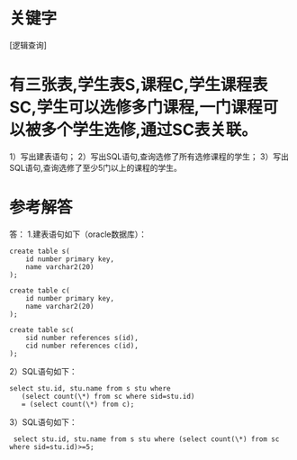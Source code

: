 # 关键字

[逻辑查询]

# 有三张表,学生表S,课程C,学生课程表SC,学生可以选修多门课程,一门课程可以被多个学生选修,通过SC表关联。
1）写出建表语句； 
2）写出SQL语句,查询选修了所有选修课程的学生； 
3）写出SQL语句,查询选修了至少5门以上的课程的学生。 

# 参考解答

答：
1.建表语句如下（oracle数据库）：
``` 
create table s(
    id number primary key, 
    name varchar2(20)
); 
```
```
create table c(
    id number primary key, 
    name varchar2(20)
); 
```
```
create table sc(
    sid number references s(id), 
    cid number references c(id), 
);
```
 2）SQL语句如下： 
 ```
select stu.id, stu.name from s stu where 
    (select count(\*) from sc where sid=stu.id) 
    = (select count(\*) from c);
```
 3）SQL语句如下：
```
 select stu.id, stu.name from s stu where (select count(\*) from sc where sid=stu.id)>=5;
```

